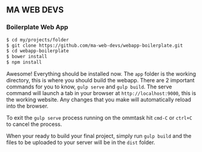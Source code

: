 ## MA WEB DEVS
### Boilerplate Web App


```sh
$ cd my/projects/folder
$ git clone https://github.com/ma-web-devs/webapp-boilerplate.git
$ cd webapp-boilerplate
$ bower install
$ npm install
```

Awesome! Everything should be installed now. The `app` folder is the working directory, this is where you should build the webapp. There are 2 important commands for you to know, `gulp serve` and `gulp build`. The serve command will launch a tab in your browser at `http://localhost:9000`, this is the working website. Any changes that you make will automatically reload into the browser.

To exit the `gulp serve` process running on the ommtask hit `cmd-C` or `ctrl+C` to cancel the process.

When your ready to build your final project, simply run `gulp build` and the files to be uploaded to your server will be in the `dist` folder.
